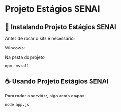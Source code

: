 # Projeto Estágios SENAI

## 🚀 Instalando Projeto Estágios SENAI

Antes de rodar o site é necessário:

Windows:

Na pasta do projeto:
```
npm install
```

## ☕ Usando Projeto Estágios SENAI

Para rodar o servidor, siga estas etapas:

```
node app.js
```
